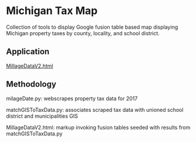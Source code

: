 # Michigan Tax Map

Collection of tools to display Google fusion table based map displaying Michigan property taxes by county, locality, and school district.

## Application
[MillageDataV2.html](https://www.google.com)

## Methodology

milageDate.py: webscrapes property tax data for 2017

matchGISToTaxData.py: associates scraped tax data with unioned school district and municipalities GIS

MillageDataV2.html: markup invoking fusion tables seeded with results from matchGISToTaxData.py

